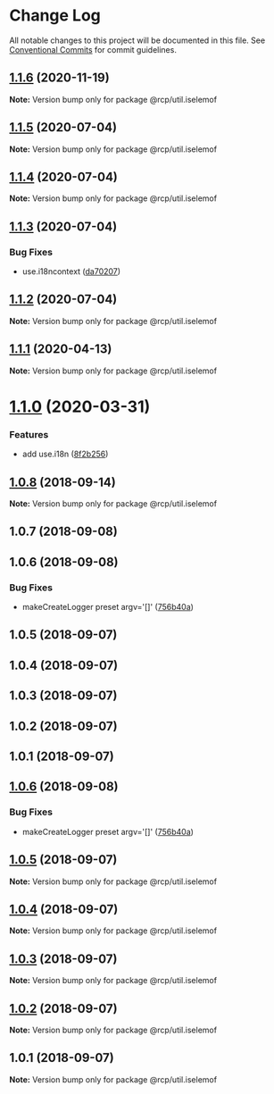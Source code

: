 # Change Log

All notable changes to this project will be documented in this file.
See [Conventional Commits](https://conventionalcommits.org) for commit guidelines.

<a name="1.1.6"></a>
## [1.1.6](https://github.com/imcuttle/rcp/compare/@rcp/util.iselemof@1.1.5...@rcp/util.iselemof@1.1.6) (2020-11-19)

**Note:** Version bump only for package @rcp/util.iselemof





<a name="1.1.5"></a>

## [1.1.5](https://github.com/imcuttle/rcp/compare/@rcp/util.iselemof@1.1.4...@rcp/util.iselemof@1.1.5) (2020-07-04)

**Note:** Version bump only for package @rcp/util.iselemof

<a name="1.1.4"></a>

## [1.1.4](https://github.com/imcuttle/rcp/compare/@rcp/util.iselemof@1.1.3...@rcp/util.iselemof@1.1.4) (2020-07-04)

**Note:** Version bump only for package @rcp/util.iselemof

<a name="1.1.3"></a>

## [1.1.3](https://github.com/imcuttle/rcp/compare/@rcp/util.iselemof@1.1.2...@rcp/util.iselemof@1.1.3) (2020-07-04)

### Bug Fixes

- use.i18ncontext ([da70207](https://github.com/imcuttle/rcp/commit/da70207))

<a name="1.1.2"></a>

## [1.1.2](https://github.com/imcuttle/rcp/compare/@rcp/util.iselemof@1.1.1...@rcp/util.iselemof@1.1.2) (2020-07-04)

**Note:** Version bump only for package @rcp/util.iselemof

<a name="1.1.1"></a>

## [1.1.1](https://github.com/imcuttle/rcp/compare/@rcp/util.iselemof@1.1.0...@rcp/util.iselemof@1.1.1) (2020-04-13)

**Note:** Version bump only for package @rcp/util.iselemof

<a name="1.1.0"></a>

# [1.1.0](https://github.com/imcuttle/rcp/compare/@rcp/util.iselemof@1.0.8...@rcp/util.iselemof@1.1.0) (2020-03-31)

### Features

- add use.i18n ([8f2b256](https://github.com/imcuttle/rcp/commit/8f2b256))

<a name="1.0.8"></a>

## [1.0.8](https://github.com/imcuttle/rcp/compare/@rcp/util.iselemof@1.0.7...@rcp/util.iselemof@1.0.8) (2018-09-14)

**Note:** Version bump only for package @rcp/util.iselemof

<a name="1.0.7"></a>

## 1.0.7 (2018-09-08)

<a name="1.0.6"></a>

## 1.0.6 (2018-09-08)

### Bug Fixes

- makeCreateLogger preset argv='[]' ([756b40a](https://github.com/imcuttle/rcp/commit/756b40a))

<a name="1.0.5"></a>

## 1.0.5 (2018-09-07)

<a name="1.0.4"></a>

## 1.0.4 (2018-09-07)

<a name="1.0.3"></a>

## 1.0.3 (2018-09-07)

<a name="1.0.2"></a>

## 1.0.2 (2018-09-07)

<a name="1.0.1"></a>

## 1.0.1 (2018-09-07)

<a name="1.0.6"></a>

## [1.0.6](https://github.com/imcuttle/rcp/compare/v1.0.5...v1.0.6) (2018-09-08)

### Bug Fixes

- makeCreateLogger preset argv='[]' ([756b40a](https://github.com/imcuttle/rcp/commit/756b40a))

<a name="1.0.5"></a>

## [1.0.5](https://github.com/imcuttle/rcp/compare/v1.0.4...v1.0.5) (2018-09-07)

**Note:** Version bump only for package @rcp/util.iselemof

<a name="1.0.4"></a>

## [1.0.4](https://github.com/imcuttle/rcp/compare/v1.0.3...v1.0.4) (2018-09-07)

**Note:** Version bump only for package @rcp/util.iselemof

<a name="1.0.3"></a>

## [1.0.3](https://github.com/imcuttle/rcp/compare/v1.0.2...v1.0.3) (2018-09-07)

**Note:** Version bump only for package @rcp/util.iselemof

<a name="1.0.2"></a>

## [1.0.2](https://github.com/imcuttle/rcp/compare/v1.0.1...v1.0.2) (2018-09-07)

**Note:** Version bump only for package @rcp/util.iselemof

<a name="1.0.1"></a>

## 1.0.1 (2018-09-07)

**Note:** Version bump only for package @rcp/util.iselemof
